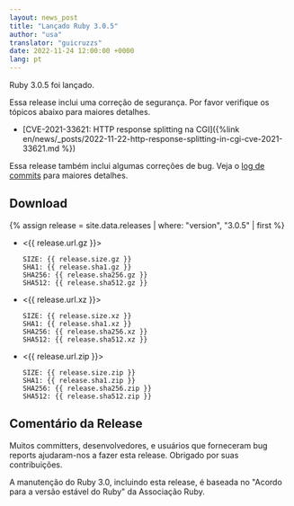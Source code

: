 ```yaml
---
layout: news_post
title: "Lançado Ruby 3.0.5"
author: "usa"
translator: "guicruzzs"
date: 2022-11-24 12:00:00 +0000
lang: pt
---
```


Ruby 3.0.5 foi lançado.

Essa release inclui uma correção de segurança.
Por favor verifique os tópicos abaixo para maiores detalhes.

* [CVE-2021-33621: HTTP response splitting na CGI]({%link en/news/_posts/2022-11-22-http-response-splitting-in-cgi-cve-2021-33621.md %})

Essa release também inclui algumas correções de bug.
Veja o [log de commits](https://github.com/ruby/ruby/compare/v3_0_4...v3_0_5) para maiores detalhes.

## Download

{% assign release = site.data.releases | where: "version", "3.0.5" | first %}

* <{{ release.url.gz }}>

      SIZE: {{ release.size.gz }}
      SHA1: {{ release.sha1.gz }}
      SHA256: {{ release.sha256.gz }}
      SHA512: {{ release.sha512.gz }}

* <{{ release.url.xz }}>

      SIZE: {{ release.size.xz }}
      SHA1: {{ release.sha1.xz }}
      SHA256: {{ release.sha256.xz }}
      SHA512: {{ release.sha512.xz }}

* <{{ release.url.zip }}>

      SIZE: {{ release.size.zip }}
      SHA1: {{ release.sha1.zip }}
      SHA256: {{ release.sha256.zip }}
      SHA512: {{ release.sha512.zip }}

## Comentário da Release

Muitos committers, desenvolvedores, e usuários que forneceram bug reports ajudaram-nos a fazer esta release.
Obrigado por suas contribuições.

A manutenção do Ruby 3.0, incluindo esta release, é baseada no "Acordo para a versão estável do Ruby" da Associação Ruby.
